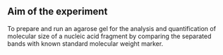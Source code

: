 ## Aim of the experiment

To prepare and run an agarose gel for the analysis and quantification of molecular size of a nucleic acid fragment by comparing the separated bands with known standard molecular weight marker.
